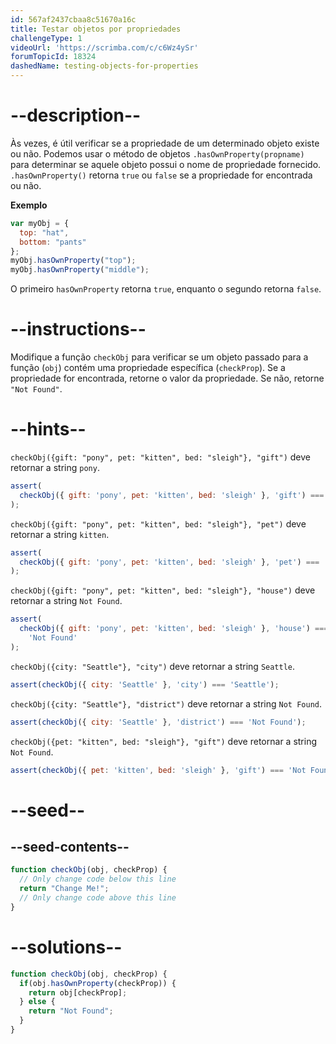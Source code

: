 ```yaml
---
id: 567af2437cbaa8c51670a16c
title: Testar objetos por propriedades
challengeType: 1
videoUrl: 'https://scrimba.com/c/c6Wz4ySr'
forumTopicId: 18324
dashedName: testing-objects-for-properties
---
```


# --description--

Às vezes, é útil verificar se a propriedade de um determinado objeto existe ou não. Podemos usar o método de objetos `.hasOwnProperty(propname)` para determinar se aquele objeto possui o nome de propriedade fornecido. `.hasOwnProperty()` retorna `true` ou `false` se a propriedade for encontrada ou não.

**Exemplo**

```js
var myObj = {
  top: "hat",
  bottom: "pants"
};
myObj.hasOwnProperty("top");
myObj.hasOwnProperty("middle");
```

O primeiro `hasOwnProperty` retorna `true`, enquanto o segundo retorna `false`.

# --instructions--

Modifique a função `checkObj` para verificar se um objeto passado para a função (`obj`) contém uma propriedade específica (`checkProp`). Se a propriedade for encontrada, retorne o valor da propriedade. Se não, retorne `"Not Found"`.

# --hints--

`checkObj({gift: "pony", pet: "kitten", bed: "sleigh"}, "gift")` deve retornar a string `pony`.

```js
assert(
  checkObj({ gift: 'pony', pet: 'kitten', bed: 'sleigh' }, 'gift') === 'pony'
);
```

`checkObj({gift: "pony", pet: "kitten", bed: "sleigh"}, "pet")` deve retornar a string `kitten`.

```js
assert(
  checkObj({ gift: 'pony', pet: 'kitten', bed: 'sleigh' }, 'pet') === 'kitten'
);
```

`checkObj({gift: "pony", pet: "kitten", bed: "sleigh"}, "house")` deve retornar a string `Not Found`.

```js
assert(
  checkObj({ gift: 'pony', pet: 'kitten', bed: 'sleigh' }, 'house') ===
    'Not Found'
);
```

`checkObj({city: "Seattle"}, "city")` deve retornar a string `Seattle`.

```js
assert(checkObj({ city: 'Seattle' }, 'city') === 'Seattle');
```

`checkObj({city: "Seattle"}, "district")` deve retornar a string `Not Found`.

```js
assert(checkObj({ city: 'Seattle' }, 'district') === 'Not Found');
```

`checkObj({pet: "kitten", bed: "sleigh"}, "gift")` deve retornar a string `Not Found`.

```js
assert(checkObj({ pet: 'kitten', bed: 'sleigh' }, 'gift') === 'Not Found');
```

# --seed--

## --seed-contents--

```js
function checkObj(obj, checkProp) {
  // Only change code below this line
  return "Change Me!";
  // Only change code above this line
}
```

# --solutions--

```js
function checkObj(obj, checkProp) {
  if(obj.hasOwnProperty(checkProp)) {
    return obj[checkProp];
  } else {
    return "Not Found";
  }
}
```
